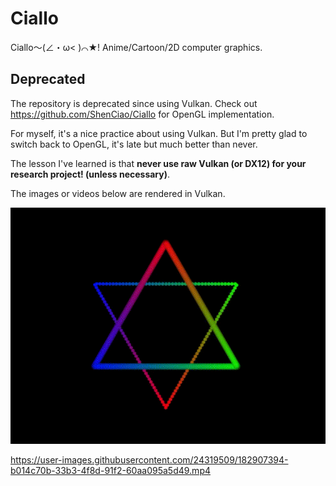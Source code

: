 # Ciallo

Ciallo～(∠・ω< )⌒★! Anime/Cartoon/2D computer graphics.

## Deprecated
The repository is deprecated since using Vulkan. Check out https://github.com/ShenCiao/Ciallo for OpenGL implementation.

For myself, it's a nice practice about using Vulkan. But I'm pretty glad to switch back to OpenGL, it's late but much better than never. 

The lesson I've learned is that **never use raw Vulkan (or DX12) for your research project! (unless necessary)**.

The images or videos below are rendered in Vulkan.

<img src=".\articles\six.gif" alt="naiive brush engine" style="zoom:100%;" />

https://user-images.githubusercontent.com/24319509/182907394-b014c70b-33b3-4f8d-91f2-60aa095a5d49.mp4
